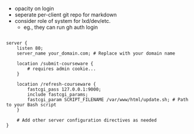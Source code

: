 * opacity on login
* seperate per-client git repo for markdown 
* consider role of system for lxd/dev/etc.
    * eg., they can run gh auth login 
    
```

server {
    listen 80;
    server_name your_domain.com; # Replace with your domain name

    location /submit-courseware {
        # requires admin cookie... 
    }

    location /refresh-courseware {
        fastcgi_pass 127.0.0.1:9000;
        include fastcgi_params;
        fastcgi_param SCRIPT_FILENAME /var/www/html/update.sh; # Path to your Bash script
    }

    # Add other server configuration directives as needed
}

```